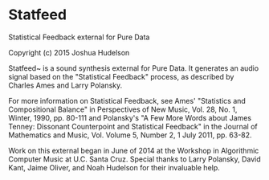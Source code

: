 # Statfeed
Statistical Feedback external for Pure Data

Copyright (c) 2015 Joshua Hudelson

Statfeed~ is a sound synthesis external for Pure Data.
It generates an audio signal based on the "Statistical
Feedback" process, as described by Charles Ames and
Larry Polansky.

For more information on Statistical Feedback, see Ames'
"Statistics and Compositional Balance" in Perspectives
of New Music, Vol. 28, No. 1, Winter, 1990, pp. 80-111
and Polansky's "A Few More Words about James Tenney:
Dissonant Counterpoint and Statistical Feedback" in the
Journal of Mathematics and Music, Vol. Volume 5, Number 2,
1 July 2011, pp. 63-82.

Work on this external began in June of 2014 at the
Workshop in Algorithmic Computer Music at U.C. Santa
Cruz.  Special thanks to Larry Polansky, David Kant,
Jaime Oliver, and Noah Hudelson for their invaluable help.
